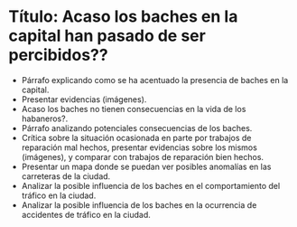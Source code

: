 # Título: Acaso los baches en la capital han pasado de ser percibidos??

- Párrafo explicando como se ha acentuado la presencia de baches en la capital.
- Presentar evidencias (imágenes).
- Acaso los baches no tienen consecuencias en la vida de los habaneros?.
- Párrafo analizando potenciales consecuencias de los baches.
- Crítica sobre la situación ocasionada en parte por trabajos de reparación mal hechos,
presentar evidencias sobre los mismos (imágenes), y comparar con trabajos de reparación bien hechos.
- Presentar un mapa donde se puedan ver posibles anomalías en las carreteras de la ciudad.
- Analizar la posible influencia de los baches en el comportamiento del tráfico en la ciudad.
- Analizar la posible influencia de los baches en la ocurrencia de accidentes de tráfico en la
ciudad.
